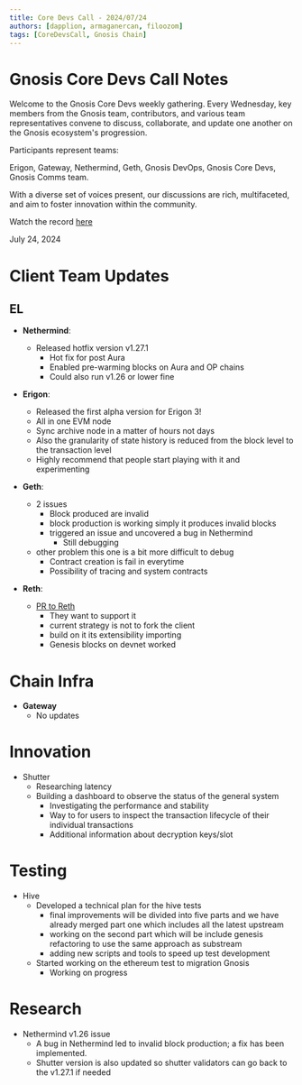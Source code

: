 ```yaml
---
title: Core Devs Call - 2024/07/24
authors: [dapplion, armaganercan, filoozom]
tags: [CoreDevsCall, Gnosis Chain]
---
```


# Gnosis Core Devs Call Notes

Welcome to the Gnosis Core Devs weekly gathering. Every Wednesday, key members from the Gnosis team, contributors, and various team representatives convene to discuss, collaborate, and update one another on the Gnosis ecosystem's progression.

Participants represent teams:

Erigon, Gateway, Nethermind, Geth, Gnosis DevOps, Gnosis Core Devs, Gnosis Comms team.

With a diverse set of voices present, our discussions are rich, multifaceted, and aim to foster innovation within the community.

Watch the record [here](https://www.youtube.com/watch?v=z01gVu0v4Ro)

July 24, 2024

# Client Team Updates
## EL

* **Nethermind**: 
  * Released hotfix version v1.27.1
    * Hot fix for post Aura
    * Enabled pre-warming blocks on Aura and OP chains
    * Could also run v1.26 or lower fine

  
* **Erigon**: 
  * Released the first alpha version for Erigon 3!
  * All in one EVM node
  * Sync archive node in a matter of hours not days
  * Also the granularity of state history is reduced from the block level to the transaction level
  * Highly recommend that people start playing with it and experimenting


* **Geth**:
    * 2 issues
        * Block produced are invalid
        * block production is working simply it produces invalid blocks
        * triggered an issue and uncovered a bug in Nethermind
            * Still debugging
  * other problem this one is a bit more difficult to debug
    * Contract creation is fail in everytime
    * Possibility of tracing and system contracts


* **Reth**: 
  * [PR to Reth](https://github.com/dapplion/reth_gnosis)
    * They want to support it
    * current strategy is not to fork the client
    * build on it its extensibility importing
    * Genesis blocks on devnet worked

# Chain Infra

* **Gateway**
  * No updates

# Innovation

* Shutter
    -  Researching latency
	-  Building a dashboard to observe the status of the general system 
        * Investigating the performance and stability
        * Way to for users to inspect the transaction lifecycle of their individual transactions
        * Additional information about decryption keys/slot



# Testing

* Hive
    * Developed a technical plan for the hive tests
        * final improvements will be divided into five parts and we have already merged part one which includes all the latest upstream
        * working on the second part which will be include genesis refactoring to use the same approach as substream
        * adding new scripts and tools to speed up test development
  * Started working on the ethereum test to migration Gnosis
    * Working on progress

# Research

* Nethermind v1.26 issue
    * A bug in Nethermind led to invalid block production; a fix has been implemented.
    * Shutter version is also updated so shutter validators can go back to the v1.27.1 if needed














































